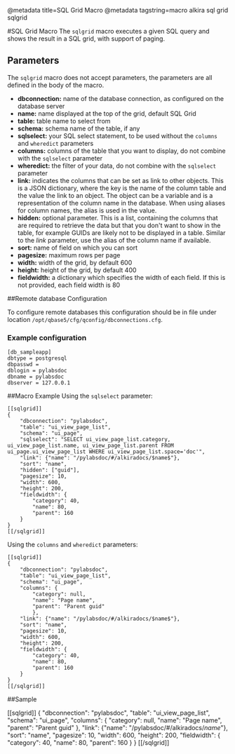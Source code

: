 @metadata title=SQL Grid Macro
@metadata tagstring=macro alkira sql grid sqlgrid

#SQL Grid Macro
The `sqlgrid` macro executes a given SQL query and shows the result in a SQL grid, with support of paging.


## Parameters
The `sqlgrid` macro does not accept parameters, the parameters are all defined in the body of the macro.

* __dbconnection:__ name of the database connection, as configured on the database server
* __name:__ name displayed at the top of the grid, default SQL Grid
* __table:__ table name to select from
* __schema:__ schema name of the table, if any
* __sqlselect:__ your SQL select statement, to be used without the `columns` and `wheredict` parameters
* __columns:__ columns of the table that you want to display, do not combine with the `sqlselect` parameter
* __wheredict:__ the filter of your data, do not combine with the `sqlselect` parameter
* __link:__ indicates the columns that can be set as link to other objects. This is a JSON dictionary, where the key is the name of the column table and the value the link to an object.
The object can be a variable and is a representation of the column name in the database. When using aliases for column names, the alias is used in the value.
* __hidden:__ optional parameter. This is a list, containing the columns that are required to retrieve the data but that you don't want to show in the table, for example GUIDs are likely not to be displayed in a table.
Similar to the _link_ parameter, use the alias of the column name if available.
* __sort:__ name of field on which you can sort
* __pagesize:__ maximum rows per page
* __width:__ width of the grid, by default 600
* __height:__ height of the grid, by default 400
* __fieldwidth:__ a dictionary which specifies the width of each field. If this is not provided, each field width is 80


##Remote database Configuration

To configure remote databases this configuration should be in file under location `/opt/qbase5/cfg/qconfig/dbconnections.cfg`.

### Example configuration

    [db_sampleapp]
    dbtype = postgresql
    dbpasswd =
    dblogin = pylabsdoc
    dbname = pylabsdoc
    dbserver = 127.0.0.1

##Macro Example
Using the `sqlselect` parameter:

    [[sqlgrid]]
    {
        "dbconnection": "pylabsdoc",
        "table": "ui_view_page_list",
        "schema": "ui_page",
        "sqlselect": "SELECT ui_view_page_list.category, ui_view_page_list.name, ui_view_page_list.parent FROM ui_page.ui_view_page_list WHERE ui_view_page_list.space='doc'",
        "link": {"name": "/pylabsdoc/#/alkiradocs/$name$"},
        "sort": "name",
        "hidden": ["guid"],
        "pagesize": 10,
        "width": 600,
        "height": 200,
        "fieldwidth": {
            "category": 40,
            "name": 80,
            "parent": 160
        }
    }
    [[/sqlgrid]]

Using the `columns` and `wheredict` parameters:

    [[sqlgrid]]
    {
        "dbconnection": "pylabsdoc",
        "table": "ui_view_page_list",
        "schema": "ui_page",
        "columns": {
            "category": null,
            "name": "Page name",
            "parent": "Parent guid"
            },
        "link": {"name": "/pylabsdoc/#/alkiradocs/$name$"},
        "sort": "name",
        "pagesize": 10,
        "width": 600,
        "height": 200,
        "fieldwidth": {
            "category": 40,
            "name": 80,
            "parent": 160
        }
    }
    [[/sqlgrid]]



##Sample

[[sqlgrid]]
    {
        "dbconnection": "pylabsdoc",
        "table": "ui_view_page_list",
        "schema": "ui_page",
        "columns": {
            "category": null,
            "name": "Page name",
            "parent": "Parent guid"
            },
        "link": {"name": "/pylabsdoc/#/alkiradocs/$name$"},
        "sort": "name",
        "pagesize": 10,
        "width": 600,
        "height": 200,
        "fieldwidth": {
            "category": 40,
            "name": 80,
            "parent": 160
        }
    }
[[/sqlgrid]]

